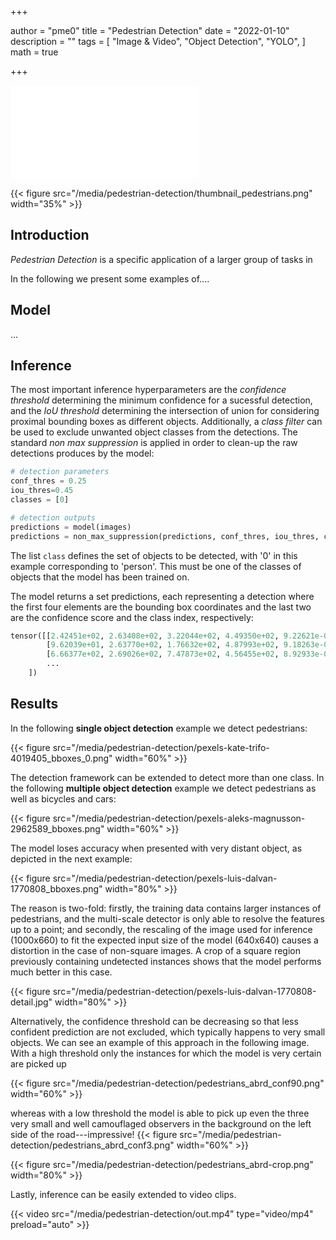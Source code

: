 +++

author = "pme0"
title = "Pedestrian Detection"
date = "2022-01-10"
description = ""
tags = [
    "Image & Video",
    "Object Detection",
    "YOLO", 
]
math = true

+++




<iframe src="/media/out.mp4"
        scrolling="no" border="0" frameborder="no" framespacing="0" allowfullscreen="true"></iframe>

{{< figure src="/media/pedestrian-detection/thumbnail_pedestrians.png" width="35%" >}}


## Introduction

*Pedestrian Detection* is a specific application of a larger group of tasks in 

In the following we present some examples of....


## Model

...

## Inference

The most important inference hyperparameters are the *confidence threshold* determining the minimum confidence for a sucessful detection, and the *IoU threshold* determining the intersection of union for considering proximal bounding boxes as different objects. Additionally, a *class filter* can be used to exclude unwanted object classes from the detections. The standard *non max suppression* is applied in order to clean-up the raw detections produces by the model:
```python
# detection parameters
conf_thres = 0.25
iou_thres=0.45
classes = [0]

# detection outputs
predictions = model(images)
predictions = non_max_suppression(predictions, conf_thres, iou_thres, classes)
```
The list `class` defines the set of objects to be detected, with '0' in this example corresponding to 'person'. This must be one of the classes of objects that the model has been trained on.

The model returns a set predictions, each representing a detection where the first four elements are the bounding box coordinates and the last two are the confidence score and the class index, respectively:
```python
tensor([[2.42451e+02, 2.63408e+02, 3.22044e+02, 4.49350e+02, 9.22621e-01, 0.00000e+00],
        [9.62039e+01, 2.63770e+02, 1.76632e+02, 4.87993e+02, 9.18263e-01, 0.00000e+00],
        [6.66377e+02, 2.69026e+02, 7.47873e+02, 4.56455e+02, 8.92933e-01, 0.00000e+00],
        ...
    ])
```



## Results

In the following **single object detection** example we detect pedestrians:

{{< figure src="/media/pedestrian-detection/pexels-kate-trifo-4019405_bboxes_0.png" width="60%" >}}


The detection framework can be extended to detect more than one class. In the following **multiple object detection** example we detect pedestrians as well as bicycles and cars:

{{< figure src="/media/pedestrian-detection/pexels-aleks-magnusson-2962589_bboxes.png" width="60%" >}}



The model loses accuracy when presented with very distant object, as depicted in the next example:

{{< figure src="/media/pedestrian-detection/pexels-luis-dalvan-1770808_bboxes.png" width="80%" >}}
 
The reason is two-fold: firstly, the training data contains larger instances of pedestrians, and the multi-scale detector is only able to resolve the features up to a point;
and secondly, the rescaling of the image used for inference (1000x660) to fit the expected input size of the model (640x640) causes a distortion in the case of non-square images.
A crop of a square region previously containing undetected instances shows that the model performs much better in this case. 

{{< figure src="/media/pedestrian-detection/pexels-luis-dalvan-1770808-detail.jpg" width="80%" >}}
 
Alternatively, the confidence threshold can be decreasing so that less confident prediction are not excluded, which typically happens to very small objects.
We can see an example of this approach in the following image. With a high threshold only the instances for which the model is very certain are picked up

{{< figure src="/media/pedestrian-detection/pedestrians_abrd_conf90.png" width="60%" >}}

whereas with a low threshold the model is able to pick up even the three very small and well camouflaged observers in the background on the left side of the road---impressive!
{{< figure src="/media/pedestrian-detection/pedestrians_abrd_conf3.png" width="60%" >}}

{{< figure src="/media/pedestrian-detection/pedestrians_abrd-crop.png" width="80%" >}}

Lastly, inference can be easily extended to video clips.

{{< video src="/media/pedestrian-detection/out.mp4" type="video/mp4" preload="auto" >}}
